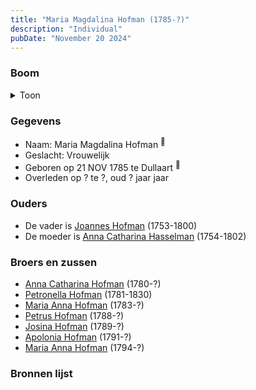 ```yaml
---
title: "Maria Magdalina Hofman (1785-?)"
description: "Individual"
pubDate: "November 20 2024"
---
```


### Boom
<details><summary>Toon</summary>

![test](https://www.plantuml.com/plantuml/svg/XPBHRzem4CRV_LUSseUj3qW92Gr3Y1Ow4Aq4cxQgKf_G9Rw25yUERACALVplEqBMTbKbtgppz_b-z_ckVK0NjfKMlbIcHeSLv5YKQsUtHjvORHq4XyRp5PaWDaeI5CeLcevdgkgmWuggd9m_bdmWHpRiQXBlNYqqUWyl0W0craboznjLb8Qy7muhL6OqWaJiXVW2FvjMNXmTPtSM3SjWRfygD6U07cwZA4eZWFDfCklD9lpgovCYBVSm7EIOxrQv3K7JO0Itotk8iru2N-D-5447qkm2VbdIHE6ToPTRhLTevAfmrllSSaDsnndSZPVGMEVM13BAUsBA5cri3C8DXWqwnQSv5qd_1napv6moJQR9QSYqWUmU8FiNy3lOkcQv-bEU1krUmcBy28tzCz3Xu9caL6Pzq1wbMVQjmPmnPdm9vrgjDs57MjjdHjsBDkDEfrM8TfwtGklaGdELYd_T5Xm7mWBN4dMJouUVI-7roq-7qurX-UE1UViz-Cx38-_hwK2kuEgmJDTa92_tNm00)
</details>

### Gegevens
- Naam: Maria Magdalina Hofman <sup><a href="../s00063/" style="text-decoration:none" title="Doopinschrijving Maria Magdalina Hofman 21-11-1785">:link:</a></sup>
- Geslacht: Vrouwelijk
- Geboren op 21 NOV 1785 te Dullaart <sup><a href="../s00063/" style="text-decoration:none" title="Doopinschrijving Maria Magdalina Hofman 21-11-1785">:link:</a></sup>
- Overleden op ? te ?, oud ? jaar jaar 

### Ouders
- De vader is [Joannes Hofman](../i00040/) (1753-1800)
- De moeder is [Anna Catharina Hasselman](../i00041/) (1754-1802)

### Broers en zussen
- [Anna Catharina Hofman](../i00042/) (1780-?)
- [Petronella Hofman](../i00030/) (1781-1830)
- [Maria Anna Hofman](../i00043/) (1783-?)
- [Petrus Hofman](../i00045/) (1788-?)
- [Josina Hofman](../i00046/) (1789-?)
- [Apolonia Hofman](../i00047/) (1791-?)
- [Maria Anna Hofman](../i00048/) (1794-?)

### Bronnen lijst